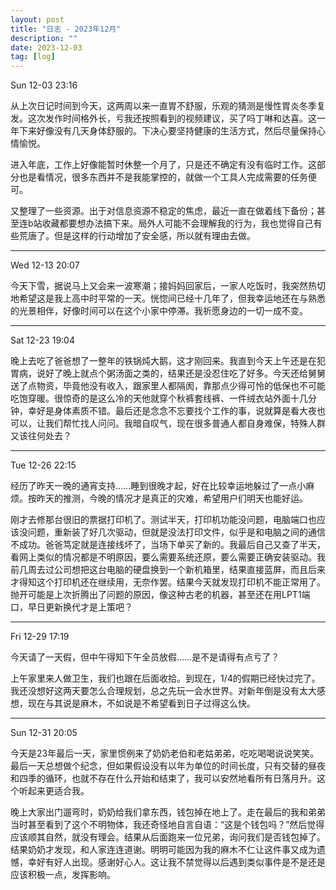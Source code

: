 ```yaml
---
layout: post
title: "日志 - 2023年12月"
description: ""
date: 2023-12-03
tag: [log]
---
```

Sun 12-03 23:16

从上次日记时间到今天，这两周以来一直胃不舒服，乐观的猜测是慢性胃炎冬季复发。这次发作时间格外长，亏我还按照看到的视频建议，买了吗丁啉和达喜。这一年下来好像没有几天身体舒服的。下决心要坚持健康的生活方式，然后尽量保持心情愉悦。

进入年底，工作上好像能暂时休整一个月了，只是还不确定有没有临时工作。这部分也是看情况，很多东西并不是我能掌控的，就做一个工具人完成需要的任务便可。

又整理了一些资源。出于对信息资源不稳定的焦虑，最近一直在做着线下备份；甚至连b站收藏都要想办法搞下来。局外人可能不会理解我的行为，我也觉得自己有些荒唐了。但是这样的行动增加了安全感，所以就有理由去做。

---
Wed 12-13 20:07

今天下雪，据说马上又会来一波寒潮；接妈妈回家后，一家人吃饭时，我突然热切地希望这是我上高中时平常的一天。恍惚间已经十几年了，但我幸运地还在与熟悉的光景相伴，好像时间可以在这个小家中停滞。我祈愿身边的一切一成不变。

---
Sat 12-23 19:04

晚上去吃了爸爸想了一整年的铁锅炖大鹅，这才刚回来。我直到今天上午还是在犯胃病，说好了晚上就点个粥汤面之类的，结果还是没忍住吃了好多。今天还给舅舅送了点物资，毕竟他没有收入，跟家里人都隔阂，靠那点少得可怜的低保也不可能吃饱穿暖。很惊奇的是这么冷的天他就穿个秋裤套线裤、一件绒衣站外面十几分钟，幸好是身体素质不错。最后还是念念不忘要找个工作的事，说就算是看大夜也可以，让我们帮忙找人问问。我暗自叹气，现在很多普通人都自身难保，特殊人群又该往何处去？

---
Tue 12-26 22:15

经历了昨天一晚的通宵支持……睡到很晚才起，好在比较幸运地躲过了一点小麻烦。按昨天的推测，今晚的情况才是真正的灾难，希望用户们明天也能好运。

刚才去修那台很旧的票据打印机了。测试半天，打印机功能没问题，电脑端口也应该没问题，重新装了好几次驱动，但就是没法打印文件，似乎是和电脑之间的通信不成功。爸爸笃定就是连接线坏了，当场下单买了新的。我最后自己又查了半天，看网上类似的情况都是不明原因，要么需要系统还原，要么需要正确安装驱动。我前几周去过公司想把这台电脑的硬盘换到一个新机箱里，结果直接蓝屏，而且后来才得知这个打印机还在继续用，无奈作罢。结果今天就发现打印机不能正常用了。抛开可能是上次折腾出了问题的原因，像这种古老的机器，甚至还在用LPT1端口，早日更新换代才是上策吧？

---
Fri 12-29 17:19

今天请了一天假，但中午得知下午全员放假……是不是请得有点亏了？

上午家里来人做卫生，我们也跟在后面收拾。到现在，1/4的假期已经快过完了。我还没想好这两天要怎么合理规划，总之先玩一会水世界。对新年倒是没有太大感想，现在与其说是麻木，不如说是不希望看到日子过得这么快。

---
Sun 12-31 20:05

今天是23年最后一天，家里惯例来了奶奶老伯和老姑弟弟，吃吃喝喝说说笑笑。最后一天总想做个纪念，但如果假设没有以年为单位的时间长度，只有交替的昼夜和四季的循环，也就不存在什么开始和结束了，我可以安然地看所有日落月升。这个听起来更适合我。

晚上大家出门遛弯时，奶奶给我们拿东西，钱包掉在地上了。走在最后的我和弟弟当时甚至看到了这个不明物体，我还奇怪地自言自语：“这是个钱包吗？”然后觉得应该顺其自然，就没有理会。结果从后面跑来一位兄弟，询问我们是否钱包掉了。结果奶奶才发现，和人家连连道谢。明明可能因为我的麻木不仁让这件事又成为遗憾，幸好有好人出现。感谢好心人。这让我不禁觉得以后遇到类似事件是不是还是应该积极一点，发挥影响。
